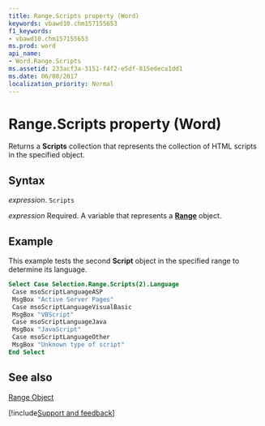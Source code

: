 ```yaml
---
title: Range.Scripts property (Word)
keywords: vbawd10.chm157155653
f1_keywords:
- vbawd10.chm157155653
ms.prod: word
api_name:
- Word.Range.Scripts
ms.assetid: 233acf3a-3151-f4f2-e5df-815edeca1dd1
ms.date: 06/08/2017
localization_priority: Normal
---
```



# Range.Scripts property (Word)

Returns a  **Scripts** collection that represents the collection of HTML scripts in the specified object.


## Syntax

_expression_. `Scripts`

_expression_ Required. A variable that represents a **[Range](Word.Range.md)** object.


## Example

This example tests the second  **Script** object in the specified range to determine its language.


```vb
Select Case Selection.Range.Scripts(2).Language 
 Case msoScriptLanguageASP 
 MsgBox "Active Server Pages" 
 Case msoScriptLanguageVisualBasic 
 MsgBox "VBScript" 
 Case msoScriptLanguageJava 
 MsgBox "JavaScript" 
 Case msoScriptLanguageOther 
 MsgBox "Unknown type of script" 
End Select
```


## See also


[Range Object](Word.Range.md)

[!include[Support and feedback](~/includes/feedback-boilerplate.md)]
